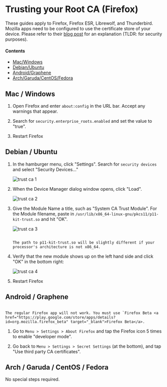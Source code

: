 # Trusting your Root CA (Firefox)

These guides apply to Firefox, Firefox ESR, Librewolf, and Thunderbird. Mozilla apps need to be configured to use the certificate store of your device. Please refer to their <a href="https://blog.mozilla.org/security/2019/02/14/why-does-mozilla-maintain-our-own-root-certificate-store/" target="_blank">blog post</a> for an explanation (TLDR: for security purposes).

#### Contents

- [Mac/Windows](#mac--windows)
- [Debian/Ubuntu](#debian--ubuntu)
- [Android/Graphene](#android--graphene)
- [Arch/Garuda/CentOS/Fedora](#arch--garuda--centos--fedora)

## Mac / Windows

1. Open Firefox and enter `about:config` in the URL bar. Accept any warnings that appear.

1. Search for `security.enterprise_roots.enabled` and set the value to "true".

1. Restart Firefox

## Debian / Ubuntu

1.  In the hamburger menu, click "Settings". Search for `security devices` and select "Security Devices..."

    ![trust ca 1](./assets/ca-1.png)

1.  When the Device Manager dialog window opens, click "Load".

    ![trust ca 2](./assets/ca-2.png)

1.  Give the Module Name a title, such as "System CA Trust Module". For the Module filename, paste in `/usr/lib/x86_64-linux-gnu/pkcs11/p11-kit-trust.so` and hit "OK".

    ![trust ca 3](./assets/ca-3.png)

    ```admonish tip

    The path to p11-kit-trust.so will be slightly different if your processor's architecture is not x86_64.
    ```

1.  Verify that the new module shows up on the left hand side and click "OK" in the bottom right:

    ![trust ca 4](./assets/ca-4.png)

1.  Restart Firefox

## Android / Graphene

```admonish warning

The regular Firefox app will not work. You must use `Firefox Beta <a href="https://play.google.com/store/apps/details?id=org.mozilla.firefox_beta" target="_blank">Firefox Beta</a>.
```

1. Go to `Menu > Settings > About Firefox` and tap the Firefox icon 5 times to enable "developer mode".

1. Go back to `Menu > Settings > Secret Settings` (at the bottom), and tap "Use third party CA certificates".

## Arch / Garuda / CentOS / Fedora

No special steps required.
